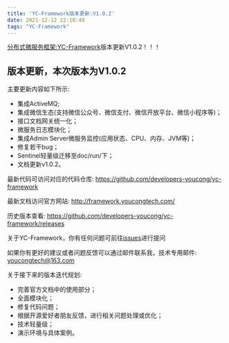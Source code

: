 ```yaml
---
title: 'YC-Framework版本更新:V1.0.2'
date: 2021-12-12 22:18:49
tags: "YC-Framework"
---
```


[分布式微服务框架:YC-Framework](https://youcongtech.com/2021/12/04/%E6%88%91%E7%9A%84%E5%88%86%E5%B8%83%E5%BC%8F%E5%BE%AE%E6%9C%8D%E5%8A%A1%E6%A1%86%E6%9E%B6-YC-Framework/)版本更新V1.0.2！！！

## 版本更新，本次版本为V1.0.2
主要更新内容如下所示:
<!--more-->

- 集成ActiveMQ;
- 集成微信生态(支持微信公众号、微信支付、微信开放平台、微信小程序等)；
- 接口文档网关统一化；
- 微服务日志模块化；
- 集成Admin Server微服务监控(应用状态、CPU、内存、JVM等)；
- 修复若干bug；
- Sentinel轻量级迁移至doc/run/下；
- 文档更新v1.0.2。

最新代码可访问对应的代码仓库:
https://github.com/developers-youcong/yc-framework

最新文档访问官方网站:
http://framework.youcongtech.com/

历史版本查看:
https://github.com/developers-youcong/yc-framework/releases

关于YC-Framework，你有任何问题可前往[issues](https://github.com/developers-youcong/yc-framework/issues)进行提问

如果你有更好的建议或者问题反馈可以通过邮件联系我，技术专用邮件:
youcongtech@163.com

关于接下来的版本迭代规划:

- 完善官方文档中的使用部分；
- 全面模块化；
- 修复代码问题；
- 根据开源爱好者朋友反馈，进行相关问题处理或优化；
- 技术轻量级；
- 演示环境与具体案例。
